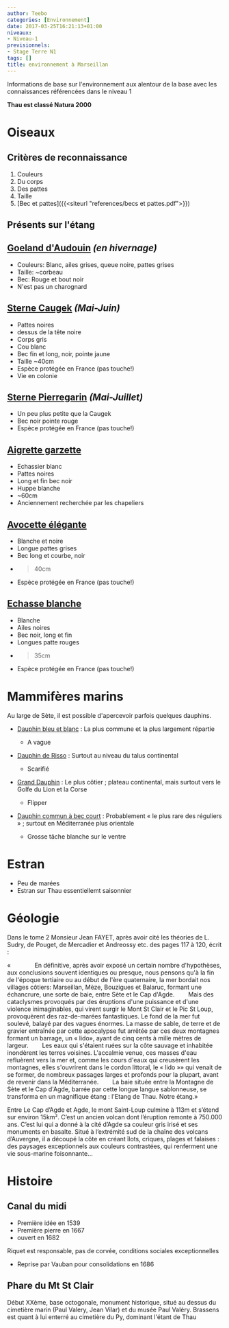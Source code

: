 ```yaml
---
author: Teebo
categories: [Environnement]
date: 2017-03-25T16:21:13+01:00
niveaux:
- Niveau-1
previsionnels:
- Stage Terre N1
tags: []
title: environnement à Marseillan
---
```

Informations de base sur l'environnement aux alentour de la base avec les connaissances référencées dans le niveau 1
<!--more-->
**Thau est classé Natura 2000**

# Oiseaux
## Critères de reconnaissance
1. Couleurs
  1. Du corps
  1. Des pattes
1. Taille
1. [Bec et pattes]({{<siteurl "references/becs et pattes.pdf">}})

## Présents sur l'étang
## [Goeland d'Audouin](https://fr.wikipedia.org/wiki/Go%C3%A9land_d%27Audouin) *(en hivernage)*
* Couleurs: Blanc, ailes grises, queue noire, pattes grises
* Taille: ~corbeau
* Bec: Rouge et bout noir
* N'est pas un charognard

## [Sterne Caugek](https://fr.wikipedia.org/wiki/Sterne_caugek) *(Mai-Juin)*
* Pattes noires
* dessus de la tête noire
* Corps gris
* Cou blanc
* Bec fin et long, noir, pointe jaune
* Taille ~40cm
* Espèce protégée en France (pas touche!)
* Vie en colonie

## [Sterne Pierregarin](https://fr.wikipedia.org/wiki/Sterne_pierregarin) *(Mai-Juillet)*
* Un peu plus petite que la Caugek
* Bec noir pointe rouge
* Espèce protégée en France (pas touche!)

## [Aigrette garzette](https://fr.wikipedia.org/wiki/Aigrette_garzette)
* Echassier blanc
* Pattes noires
* Long et fin bec noir
* Huppe blanche
* ~60cm
* Anciennement recherchée par les chapeliers

## [Avocette élégante](https://fr.wikipedia.org/wiki/Avocette_%C3%A9l%C3%A9gante)
* Blanche et noire
* Longue pattes grises
* Bec long et courbe, noir
* > 40cm
* Espèce protégée en France (pas touche!)

## [Echasse blanche](https://fr.wikipedia.org/wiki/%C3%89chasse_blanche)
* Blanche
* Ailes noires
* Bec noir, long et fin
* Longues patte rouges
* > 35cm
* Espèce protégée en France (pas touche!)

# Mammifères marins
Au large de Sète, il est possible d'apercevoir parfois quelques dauphins.

* [Dauphin bleu et blanc](https://fr.wikipedia.org/wiki/Dauphin_bleu_et_blanc) : La plus commune et la plus largement répartie
  * A vague

* [Dauphin de Risso](https://fr.wikipedia.org/wiki/Dauphin_de_Risso) : Surtout au niveau du talus continental
  * Scarifié

* [Grand Dauphin](https://fr.wikipedia.org/wiki/Grand_dauphin) : Le plus côtier ; plateau continental, mais surtout vers le Golfe du Lion et la Corse
  * Flipper

* [Dauphin commun à bec court](https://fr.wikipedia.org/wiki/Dauphin_commun_%C3%A0_bec_court) : Probablement « le plus rare des réguliers » ; surtout en Méditerranée plus orientale
  * Grosse tâche blanche sur le ventre

# Estran
* Peu de marées
* Estran sur Thau essentiellemt saisonnier

# Géologie
Dans le tome 2 Monsieur Jean FAYET, après avoir cité les théories de L. Sudry, de Pouget, de Mercadier et Andreossy etc. des pages 117 à 120, écrit :

«    En définitive, après avoir exposé un certain nombre d'hypothèses, aux conclusions souvent identiques ou presque, nous pensons qu'à la fin de l'époque tertiaire ou au début de l'ère quaternaire, la mer bordait nos villages côtiers: Marseillan, Mèze, Bouzigues et Balaruc, formant une échancrure, une sorte de baie, entre Sète et le Cap d'Agde.
  Mais des cataclysmes provoqués par des éruptions d'une puissance et d'une violence inimaginables, qui virent surgir le Mont St Clair et le Pic St Loup, provoquèrent des raz-de-marées fantastiques. Le fond de la mer fut soulevé, balayé par des vagues énormes. La masse de sable, de terre et de gravier entraînée par cette apocalypse fut arrêtée par ces deux montagnes formant un barrage, un « lido», ayant de cinq cents à mille mètres de largeur.
  Les eaux qui s'étaient ruées sur la côte sauvage et inhabitée inondèrent les terres voisines. L'accalmie venue, ces masses d'eau refluèrent vers la mer et, comme les cours d'eaux qui creusèrent les montagnes, elles s'ouvrirent dans le cordon littoral, le « lido »» qui venait de se former, de nombreux passages larges et profonds pour la plupart, avant de revenir dans la Méditerranée.
  La baie située entre la Montagne de Sète et le Cap d'Agde, barrée par cette longue langue sablonneuse, se transforma en un magnifique étang : l'Etang de Thau. Notre étang.»

Entre Le Cap d’Agde et Agde, le mont Saint-Loup culmine à 113m et s’étend sur environ 15km². C’est un ancien volcan dont l’éruption remonte à 750.000 ans. C’est lui qui a donné à la cité d’Agde sa couleur gris irisé et ses monuments en basalte. Situé à l’extrémité sud de la chaîne des volcans d’Auvergne, il a découpé la côte en créant îlots, criques, plages et falaises : des paysages exceptionnels aux couleurs contrastées, qui renferment une vie sous-marine foisonnante…

# Histoire
## Canal du midi
* Première idée en 1539
* Première pierre en 1667
* ouvert en 1682

Riquet est responsable, pas de corvée, conditions sociales exceptionnelles

* Reprise par Vauban pour consolidations en 1686

## Phare du Mt St Clair
Début XXème, base octogonale, monument historique, situé au dessus du cimetière marin (Paul Valery, Jean Vilar) et du musée Paul Valéry.
Brassens est quant à lui enterré au cimetière du Py, dominant l'étant de Thau
